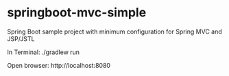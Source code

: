 springboot-mvc-simple
=====================

Spring Boot sample project with minimum configuration for Spring MVC and JSP/JSTL

In Terminal:
./gradlew run

Open browser:
http://localhost:8080
